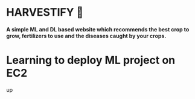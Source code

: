 # HARVESTIFY 🌿

#### A simple ML and DL based website which recommends the best crop to grow, fertilizers to use and the diseases caught by your crops.

# Learning to deploy ML project on EC2

up
